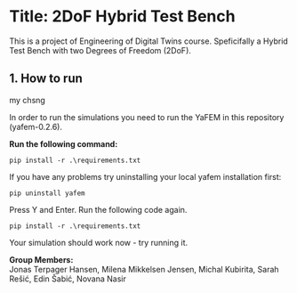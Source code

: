 # Title: 2DoF Hybrid Test Bench
This is a project of Engineering of Digital Twins course. Speficifally a Hybrid Test Bench with two Degrees of Freedom (2DoF).

## 1. How to run

my chsng

In order to run the simulations you need to run the YaFEM in this repository (yafem-0.2.6). 

**Run the following command:**

```
pip install -r .\requirements.txt
```

If you have any problems try uninstalling your local yafem installation first:

```
pip uninstall yafem
```

Press Y and Enter. Run the following code again.

```
pip install -r .\requirements.txt
```

Your simulation should work now - try running it.

**Group Members:**  
Jonas Terpager Hansen, Milena Mikkelsen Jensen, Michal Kubirita, Sarah Rešić, Edin Šabić, Novana Nasir  
